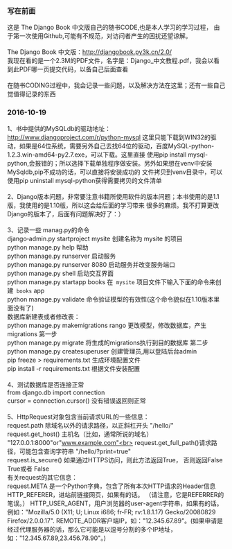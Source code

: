### 写在前面<br />
这是 The Django Book 中文版自己的随书CODE,也是本人学习的学习过程，
由于第一次使用Github,可能有不规范，对访问者产生的困扰还望谅解。<br>
<br>
The Django Book 中文版：http://djangobook.py3k.cn/2.0/<br>
我现在看的是一个2.3M的PDF文件，名字是：Django_中文教程.pdf，我会以看到此PDF哪一页提交代码，以备自己后面查看<br>
<br>
在随书CODING过程中，我会记录一些问题，以及解决方法在这里；还有一些自己觉值得记录的东西<br>
### 2016-10-19<br />
1、书中提供的MySQLdb的驱动地址：http://www.djangoproject.com/r/python-mysql
    这里只能下载到WIN32的驱动，如果是64位系统，需要另外自己去找64位的驱动，百度MySQL-python-1.2.3.win-amd64-py2.7.exe，可以下载。这里直接
    使用pip install mysql-python,会报错的；所以选择下载单独程序做安装。另外如果想在venv中安装MySqldb,pip不成功的话，可以直接将安装成功的
    文件拷贝到venv目录中，可以使用pip uninstall mysql-python获得需要拷贝的文件清单<br>
<br>
2、Django版本问题，非常要注意书籍所使用软件的版本问题；本书使用的是1.1版，我使用的是1.10版，所以这会给后面的学习带来
    很多的麻烦。我不打算更改Django的版本了，后面有问题解决好了：）<br>
<br>
3、记录一些 manag.py的命令<br>
    django‐admin.py startproject mysite   创建名称为  mysite 的项目  <br>
    python manage.py help                   帮助<br>
    python manage.py runserver          启动服务<br>
    python manage.py runserver 8080 启动服务并改变服务端口<br>
    python manage.py shell                  启动交互界面<br>
    python manage.py startapp books  在`` mysite`` 项目文件下输入下面的命令来创建`` books`` app<br>
    python manage.py validate              命令验证模型的有效性(这个命令貌似在1.10版本里面没有了)<br>
    数据库新建表或者修改表：<br>
    python manage.py makemigrations rango  更改模型，修改数据库，产生migrations   第一步<br>
    python manage.py migrate  将生成的migrations执行到目的数据库                         第二步<br>
    python manage.py createsuperuser  创建管理员,用以登陆后台admin<br>
    pip freeze > requirements.txt    生成环境配置文件<br>
    pip install -r requirements.txt  根据文件安装配置<br>
<br>
4、测试数据库是否连接正常<br>
    from django.db import connection<br>
    cursor = connection.cursor()  没有错误返回则正常<br>
<br>
5、HttpRequest对象包含当前请求URL的一些信息：<br>
request.path 除域名以外的请求路径，以正斜杠开头 "/hello/"<br>
request.get_host() 主机名（比如，通常所说的域名） "127.0.0.1:8000"or"www.example.com"<br>
request.get_full_path()请求路径，可能包含查询字符串 "/hello/?print=true"<br>
request.is_secure() 如果通过HTTPS访问，则此方法返回True， 否则返回False True或者 False<br>
有关request的其它信息：<br>
request.META 是一个Python字典，包含了所有本次HTTP请求的Header信息<br>
HTTP_REFERER，进站前链接网页，如果有的话。 （请注意，它是REFERRER的笔误。）
HTTP_USER_AGENT，用户浏览器的user-agent字符串，如果有的话。 例如："Mozilla/5.0 (X11; U; Linux i686; fr‐FR; rv:1.8.1.17) Gecko/20080829 Firefox/2.0.0.17".
REMOTE_ADDR客户端IP，如："12.345.67.89"。(如果申请是经过代理服务器的话，那么它可能是以逗号分割的多个IP地址，如："12.345.67.89,23.456.78.90"。)